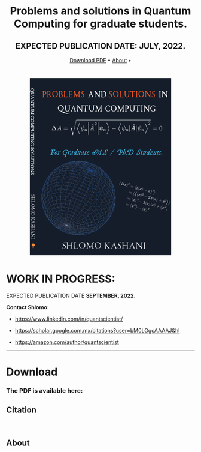 
<h1 align="center"> Problems and solutions in Quantum Computing for graduate students.</h1>
<h2 align="center">EXPECTED PUBLICATION DATE: JULY, 2022.</h2>


      
<p align="center">
 <a href="#download">Download PDF</a> •
  <a href="#about">About</a> •      
</p>

<h1 align="center">    
  <img src="https://github.com/BoltzmannEntropy/qc-book/blob/main/assets/book2.png" width="75%"></a>  
</h1>

# WORK IN PROGRESS: 

EXPECTED PUBLICATION DATE **SEPTEMBER, 2022**. 

**Contact Shlomo:**

* https://www.linkedin.com/in/quantscientist/

* https://scholar.google.com.mx/citations?user=bM0LGgcAAAAJ&hl

* https://amazon.com/author/quantscientist

---
# Download 

### The PDF is available here: 

## Citation
```


```

## About
